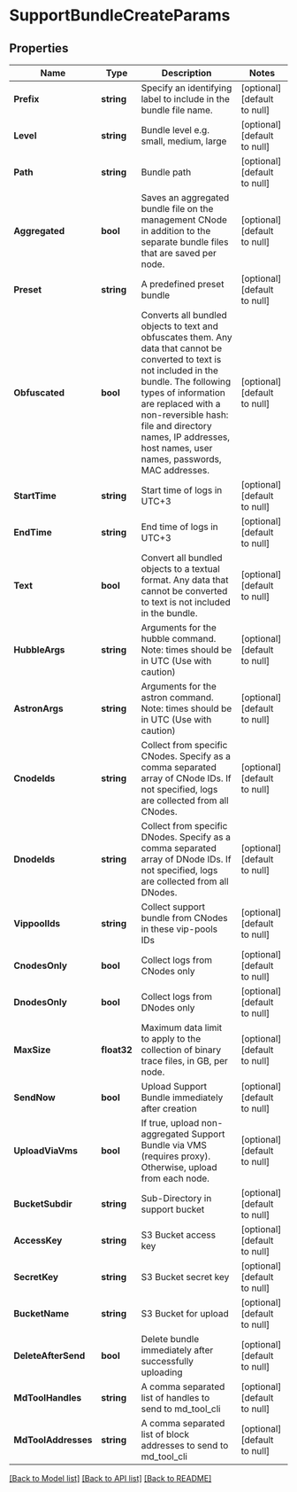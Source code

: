 # SupportBundleCreateParams

## Properties
Name | Type | Description | Notes
------------ | ------------- | ------------- | -------------
**Prefix** | **string** | Specify an identifying label to include in the bundle file name. | [optional] [default to null]
**Level** | **string** | Bundle level e.g. small, medium, large | [optional] [default to null]
**Path** | **string** | Bundle path | [optional] [default to null]
**Aggregated** | **bool** | Saves an aggregated bundle file on the management CNode in addition to the separate bundle files that are saved per node. | [optional] [default to null]
**Preset** | **string** | A predefined preset bundle | [optional] [default to null]
**Obfuscated** | **bool** | Converts all bundled objects to text and obfuscates them. Any data that cannot be converted to text is not included in the bundle. The following types of information are replaced with a non-reversible hash: file and directory names, IP addresses, host names, user names, passwords, MAC addresses. | [optional] [default to null]
**StartTime** | **string** | Start time of logs in UTC+3 | [optional] [default to null]
**EndTime** | **string** | End time of logs in UTC+3 | [optional] [default to null]
**Text** | **bool** | Convert all bundled objects to a textual format. Any data that cannot be converted to text is not included in the bundle. | [optional] [default to null]
**HubbleArgs** | **string** | Arguments for the hubble command. Note: times should be in UTC (Use with caution) | [optional] [default to null]
**AstronArgs** | **string** | Arguments for the astron command. Note: times should be in UTC (Use with caution) | [optional] [default to null]
**CnodeIds** | **string** | Collect from specific CNodes. Specify as a comma separated array of CNode IDs. If not specified, logs are collected from all CNodes. | [optional] [default to null]
**DnodeIds** | **string** | Collect from specific DNodes. Specify as a comma separated array of DNode IDs. If not specified, logs are collected from all DNodes. | [optional] [default to null]
**VippoolIds** | **string** | Collect support bundle from CNodes in these vip-pools IDs | [optional] [default to null]
**CnodesOnly** | **bool** | Collect logs from CNodes only | [optional] [default to null]
**DnodesOnly** | **bool** | Collect logs from DNodes only | [optional] [default to null]
**MaxSize** | **float32** | Maximum data limit to apply to the collection of binary trace files, in GB, per node. | [optional] [default to null]
**SendNow** | **bool** | Upload Support Bundle immediately after creation | [optional] [default to null]
**UploadViaVms** | **bool** | If true, upload non-aggregated Support Bundle via VMS (requires proxy). Otherwise, upload from each node. | [optional] [default to null]
**BucketSubdir** | **string** | Sub-Directory in support bucket | [optional] [default to null]
**AccessKey** | **string** | S3 Bucket access key | [optional] [default to null]
**SecretKey** | **string** | S3 Bucket secret key | [optional] [default to null]
**BucketName** | **string** | S3 Bucket for upload | [optional] [default to null]
**DeleteAfterSend** | **bool** | Delete bundle immediately after successfully uploading | [optional] [default to null]
**MdToolHandles** | **string** | A comma separated list of handles to send to md_tool_cli | [optional] [default to null]
**MdToolAddresses** | **string** | A comma separated list of block addresses to send to md_tool_cli | [optional] [default to null]

[[Back to Model list]](../README.md#documentation-for-models) [[Back to API list]](../README.md#documentation-for-api-endpoints) [[Back to README]](../README.md)



